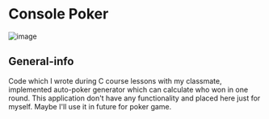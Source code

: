 # Console Poker
![image](https://user-images.githubusercontent.com/61603558/211166518-424da6e5-facc-4e73-a70b-5d4e03e0eed4.png)

## General-info
Code which I wrote during C course lessons with my classmate, implemented auto-poker generator which can calculate who won in one round.
This application don't have any functionality and placed here just for myself. Maybe I'll use it in future for poker game.
